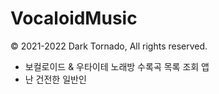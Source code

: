 # VocaloidMusic

© 2021-2022 Dark Tornado, All rights reserved.

* 보컬로이드 &amp; 우타이테 노래방 수록곡 목록 조회 앱
* 난 건전한 일반인
